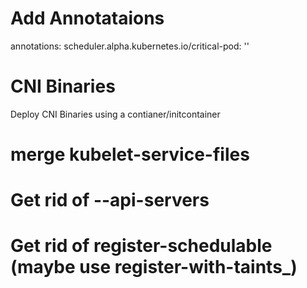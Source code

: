 # Add Annotataions
 annotations:
 scheduler.alpha.kubernetes.io/critical-pod: ''
# CNI Binaries

Deploy CNI Binaries using a contianer/initcontainer

# merge kubelet-service-files

# Get rid of --api-servers

# Get rid of register-schedulable (maybe use register-with-taints_)
